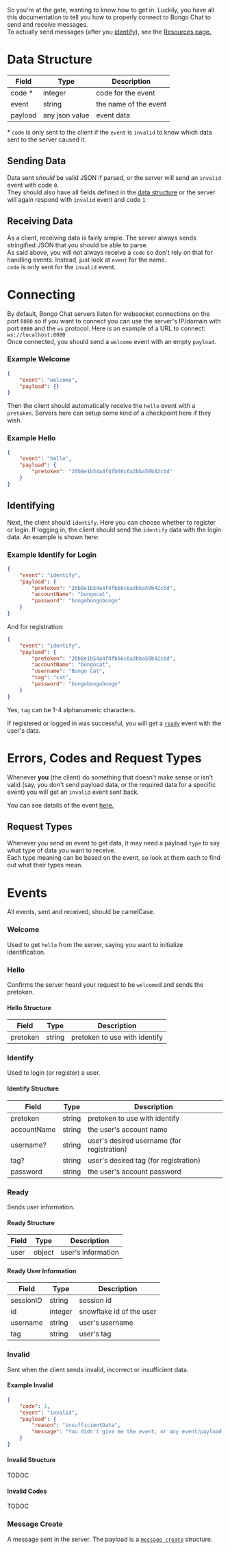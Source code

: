So you're at the gate, wanting to know how to get in. Luckily, you have all this documentation to tell you how to properly connect to Bongo Chat to send and receive messages.  
To actually send messages (after you [identify](#identifying)), see the [Resources page.](Resources.md)  

# Data Structure
| Field   | Type           | Description           |
|---------|----------------|-----------------------|
| code *  | integer        | code for the event    |
| event   | string         | the name of the event |
| payload | any json value | event data            |  

\* `code` is only sent to the client if the `event` is `invalid` to know which data sent to the server caused it.

## Sending Data
Data sent *should* be valid JSON if parsed, or the server will send an `invalid` event with code `0`.  
They should also have all fields defined in the [data structure](#data-structure) or the server will again respond with `invalid` event and code `1`

## Receiving Data
As a client, receiving data is fairly simple. The server always sends stringified JSON that you should be able to parse.  
As said above, you will not always receive a `code` so don't rely on that for handling events. Instead, just look at `event` for the name.  
`code` is only sent for the `invalid` event.

# Connecting
By default, Bongo Chat servers listen for websocket connections on the port `8080` so if you want to connect you can use the server's IP/domain with port `8080` and the `ws` protocol. Here is an example of a URL to connect: `ws://localhost:8080`  
Once connected, you should send a `welcome` event with an empty `payload`.  

### Example Welcome
```json
{
	"event": "welcome",
	"payload": {}
}
```  

Then the client should automatically receive the `hello` event with a `pretoken`. Servers here can setup some kind of a checkpoint here if they wish.  

### Example Hello
```json
{
	"event": "hello",
	"payload": {
		"pretoken": "20b8e1b54a4f4fb66c6a3bba59b42cbd"
	}
}
```  

## Identifying
Next, the client should `identify`. Here you can choose whether to register or login. If logging in, the client should send the `identify` data with the login data. An example is shown here:  
### Example Identify for Login
```json
{
	"event": "identify",
	"payload": {
		"pretoken": "20b8e1b54a4f4fb66c6a3bba59b42cbd",
		"accountName": "bongocat",
		"password": "bongobongobongo"
	}
}
```  

And for registration:  
```json
{
	"event": "identify",
	"payload": {
		"pretoken": "20b8e1b54a4f4fb66c6a3bba59b42cbd",
		"accountName": "bongocat",
		"username": "Bongo Cat",
		"tag": "cat",
		"password": "bongobongobongo"
	}
}
``` 
Yes, `tag` can be 1-4 alphanumeric characters.

If registered or logged in was successful, you will get a [`ready`](#ready) event with the user's data.  

# Errors, Codes and Request Types
Whenever **you** (the client) do something that doesn't make sense or isn't valid (say, you don't send payload data, or the required data for a specific event) you will get an `invalid` event sent back.  

You can see details of the event [here.](#invalid)  

## Request Types
Whenever you send an event to get data, it may need a payload `type` to say what type of data you want to receive.  
Each type meaning can be based on the event, so look at them each to find out what their types mean.  

# Events
All events, sent and received, should be camelCase.  

### Welcome
Used to get `hello` from the server, saying you want to initialize identification.  


### Hello
Confirms the server heard your request to be `welcome`d and sends the pretoken.  

#### Hello Structure
| Field    | Type           | Description                    |
|----------|----------------|--------------------------------|
| pretoken | string         | pretoken to use with identify  |

### Identify
Used to login (or register) a user.

#### Identify Structure
| Field       | Type   | Description                                |
|-------------|--------|--------------------------------------------|
| pretoken    | string | pretoken to use with identify              |
| accountName | string | the user's account name                    |
| username?   | string | user's desired username (for registration) |
| tag?        | string | user's desired tag (for registration)      |
| password    | string | the user's account password                |  

### Ready
Sends user information.  

#### Ready Structure
| Field       | Type   | Description                                |
|-------------|--------|--------------------------------------------|
| user        | object | user's information                         |  

#### Ready User Information
| Field       | Type    | Description                                |
|-------------|---------|--------------------------------------------|
| sessionID   | string  | session id                                 |  
| id          | integer | snowflake id of the user                   |  
| username    | string  | user's  username                           |
| tag         | string  | user's tag                                 |  

### Invalid
Sent when the client sends invalid, incorrect or insufficient data.  

#### Example Invalid 
```json
{
	"code": 1,
	"event": "invalid",
	"payload": {
		"reason": "insufficientData",
		"message": "You didn't give me the event, or any event/payload data."
	}
}
```  

#### Invalid Structure
TODOC  

#### Invalid Codes
TODOC

### Message Create
A message sent in the server. The payload is a [`message create`](Resources/Message.md#message-create-structure) structure.  

